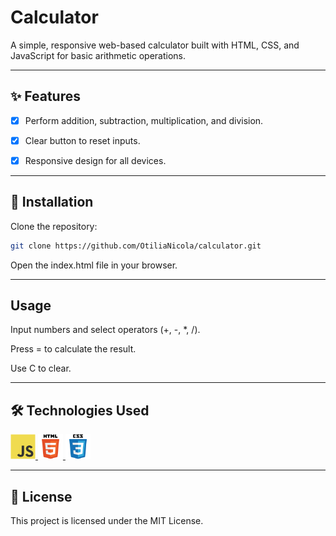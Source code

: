 #  Calculator

A simple, responsive web-based calculator built with HTML, CSS, and JavaScript for basic arithmetic operations.

---

## ✨ Features

- [x] Perform addition, subtraction, multiplication, and division.

- [x] Clear button to reset inputs.

- [x] Responsive design for all devices.

---

## 🚀 Installation

Clone the repository: 

```bash
git clone https://github.com/OtiliaNicola/calculator.git
 ```

Open the index.html file in your browser.

---

## Usage

Input numbers and select operators (+, -, *, /).

Press = to calculate the result.

Use C to clear.

---

## 🛠 Technologies Used

<p>
   <!-- js -->
 <a 
    href="https://www.javascript.com/" 
    target="_blank" rel="noreferrer"> 
    <img
        src="https://raw.githubusercontent.com/devicons/devicon/master/icons/javascript/javascript-original.svg"
        alt="java" width="40" height="40"
    /> 
 </a>
 <!-- html -->
 <a 
    href="https://www.java.com" 
    target="_blank" rel="noreferrer"> 
    <img
        src="https://raw.githubusercontent.com/devicons/devicon/master/icons/html5/html5-original-wordmark.svg"
        alt="java" width="40" height="40"
    /> 
 </a> 
 <!-- css -->
 <a 
    href="https://www.java.com" 
    target="_blank" rel="noreferrer"> 
    <img
        src="https://raw.githubusercontent.com/devicons/devicon/master/icons/css3/css3-original-wordmark.svg"
        alt="java" width="40" height="40"
    /> 
 </a>
</p>

---

## 📜 License

This project is licensed under the MIT License.

